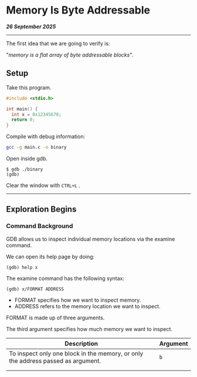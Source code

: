 # Memory Is Byte Addressable

_**26 September 2025**_

***

The first idea that we are going to verify is:

&#x20;                   "_memory is a flat array of byte addressable blocks_".

## Setup

Take this program.

```c
#include <stdio.h>

int main() {
  int x = 0x12345678;
  return 0;
}
```

Compile with debug information:

```bash
gcc -g main.c -o binary
```

Open inside gdb.

```
$ gdb ./binary
(gdb)
```

Clear the window with `CTRL+L` .

***

## Exploration Begins

### Command Background

GDB allows us to inspect individual memory locations via the examine command.

We can open its help page by doing:

```
(gdb) help x
```

The examine command has the following syntax:

```
(gdb) x/FORMAT ADDRESS
```

* FORMAT specifies how we want to inspect memory.
* ADDRESS refers to the memory location we want to inspect.

FORMAT is made up of three arguments.

The third argument specifies how much memory we want to inspect.

<table><thead><tr><th width="488">Description</th><th>Argument</th></tr></thead><tbody><tr><td>To inspect only one block in the memory, or only the address passed as argument.</td><td><code>b</code></td></tr><tr><td></td><td></td></tr><tr><td></td><td></td></tr></tbody></table>

